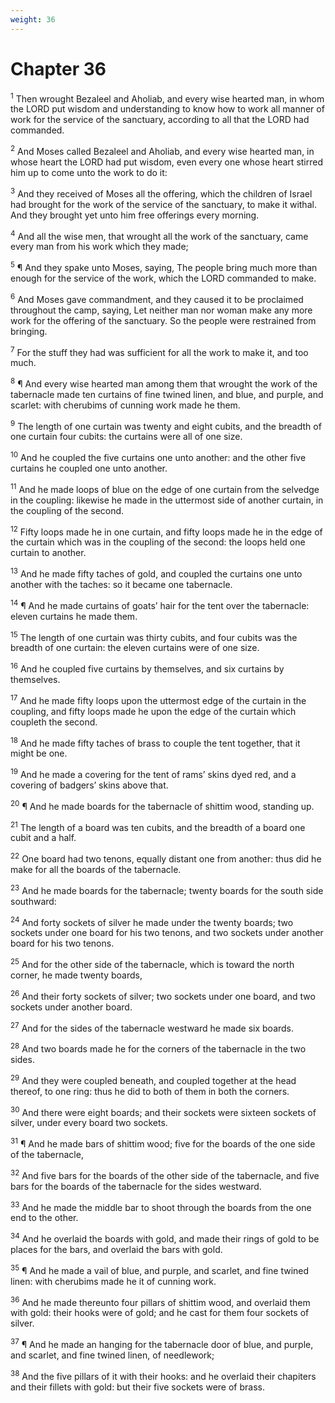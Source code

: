 ```yaml
---
weight: 36
---
```


# Chapter 36

<sup>1</sup> Then wrought Bezaleel and Aholiab, and every wise hearted man, in whom the LORD put wisdom and understanding to know how to work all manner of work for the service of the sanctuary, according to all that the LORD had commanded. 

<sup>2</sup> And Moses called Bezaleel and Aholiab, and every wise hearted man, in whose heart the LORD had put wisdom, even every one whose heart stirred him up to come unto the work to do it: 

<sup>3</sup> And they received of Moses all the offering, which the children of Israel had brought for the work of the service of the sanctuary, to make it withal. And they brought yet unto him free offerings every morning. 

<sup>4</sup> And all the wise men, that wrought all the work of the sanctuary, came every man from his work which they made; 

<sup>5</sup> ¶ And they spake unto Moses, saying, The people bring much more than enough for the service of the work, which the LORD commanded to make. 

<sup>6</sup> And Moses gave commandment, and they caused it to be proclaimed throughout the camp, saying, Let neither man nor woman make any more work for the offering of the sanctuary. So the people were restrained from bringing. 

<sup>7</sup> For the stuff they had was sufficient for all the work to make it, and too much. 

<sup>8</sup> ¶ And every wise hearted man among them that wrought the work of the tabernacle made ten curtains of fine twined linen, and blue, and purple, and scarlet: with cherubims of cunning work made he them. 

<sup>9</sup> The length of one curtain was twenty and eight cubits, and the breadth of one curtain four cubits: the curtains were all of one size. 

<sup>10</sup> And he coupled the five curtains one unto another: and the other five curtains he coupled one unto another. 

<sup>11</sup> And he made loops of blue on the edge of one curtain from the selvedge in the coupling: likewise he made in the uttermost side of another curtain, in the coupling of the second. 

<sup>12</sup> Fifty loops made he in one curtain, and fifty loops made he in the edge of the curtain which was in the coupling of the second: the loops held one curtain to another. 

<sup>13</sup> And he made fifty taches of gold, and coupled the curtains one unto another with the taches: so it became one tabernacle. 

<sup>14</sup> ¶ And he made curtains of goats’ hair for the tent over the tabernacle: eleven curtains he made them. 

<sup>15</sup> The length of one curtain was thirty cubits, and four cubits was the breadth of one curtain: the eleven curtains were of one size. 

<sup>16</sup> And he coupled five curtains by themselves, and six curtains by themselves. 

<sup>17</sup> And he made fifty loops upon the uttermost edge of the curtain in the coupling, and fifty loops made he upon the edge of the curtain which coupleth the second. 

<sup>18</sup> And he made fifty taches of brass to couple the tent together, that it might be one. 

<sup>19</sup> And he made a covering for the tent of rams’ skins dyed red, and a covering of badgers’ skins above that. 

<sup>20</sup> ¶ And he made boards for the tabernacle of shittim wood, standing up. 

<sup>21</sup> The length of a board was ten cubits, and the breadth of a board one cubit and a half. 

<sup>22</sup> One board had two tenons, equally distant one from another: thus did he make for all the boards of the tabernacle. 

<sup>23</sup> And he made boards for the tabernacle; twenty boards for the south side southward: 

<sup>24</sup> And forty sockets of silver he made under the twenty boards; two sockets under one board for his two tenons, and two sockets under another board for his two tenons. 

<sup>25</sup> And for the other side of the tabernacle, which is toward the north corner, he made twenty boards, 

<sup>26</sup> And their forty sockets of silver; two sockets under one board, and two sockets under another board. 

<sup>27</sup> And for the sides of the tabernacle westward he made six boards. 

<sup>28</sup> And two boards made he for the corners of the tabernacle in the two sides. 

<sup>29</sup> And they were coupled beneath, and coupled together at the head thereof, to one ring: thus he did to both of them in both the corners. 

<sup>30</sup> And there were eight boards; and their sockets were sixteen sockets of silver, under every board two sockets. 

<sup>31</sup> ¶ And he made bars of shittim wood; five for the boards of the one side of the tabernacle, 

<sup>32</sup> And five bars for the boards of the other side of the tabernacle, and five bars for the boards of the tabernacle for the sides westward. 

<sup>33</sup> And he made the middle bar to shoot through the boards from the one end to the other. 

<sup>34</sup> And he overlaid the boards with gold, and made their rings of gold to be places for the bars, and overlaid the bars with gold. 

<sup>35</sup> ¶ And he made a vail of blue, and purple, and scarlet, and fine twined linen: with cherubims made he it of cunning work. 

<sup>36</sup> And he made thereunto four pillars of shittim wood, and overlaid them with gold: their hooks were of gold; and he cast for them four sockets of silver. 

<sup>37</sup> ¶ And he made an hanging for the tabernacle door of blue, and purple, and scarlet, and fine twined linen, of needlework; 

<sup>38</sup> And the five pillars of it with their hooks: and he overlaid their chapiters and their fillets with gold: but their five sockets were of brass. 


